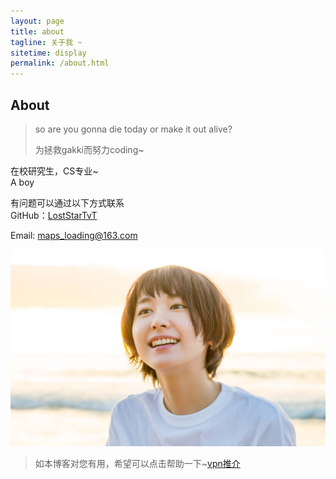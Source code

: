 ```yaml
---
layout: page
title: about
tagline: 关于我 ~
sitetime: display
permalink: /about.html
---
```


## About

> so are you gonna die today or make it out alive?
>
> 为拯救gakki而努力coding~

在校研究生，CS专业~   
A boy

有问题可以通过以下方式联系  
GitHub：[LostStarTvT]( https://github.com/LostStarTvT/ )

Email:  <maps_loading@163.com>    

![gakki镇楼](../image/gakki.jpg)



> 如本博客对您有用，希望可以点击帮助一下~[vpn推介]( https://portal.shadowsocks.center/aff.php?aff=27840 )


